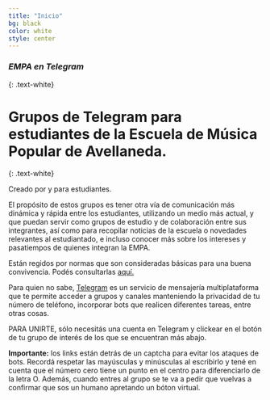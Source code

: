 ```yaml
---
title: "Inicio"
bg: black
color: white
style: center
---
```


### *EMPA en Telegram*
{: .text-white}


<span class="fa-stack circle" style="font-size:100px">
  <i class="fa fa-circle fa-stack-1x text-white"></i>
  <i class="fab fa-telegram fa-stack-1x text-blue"></i>
</span>

# Grupos de Telegram para estudiantes de la Escuela de Música Popular de Avellaneda.
{: .text-white}


Creado por y para estudiantes. 

El propósito de estos grupos es tener otra vía de comunicación más dinámica y rápida entre los estudiantes, utilizando un medio más actual,  y que puedan servir como grupos de estudio y de colaboración entre sus integrantes, así como para recopilar noticias de la escuela o novedades relevantes al estudiantado, e incluso conocer más sobre los intereses y pasatiempos de quienes integran la EMPA. 

Están regidos por normas que son consideradas básicas para una buena convivencia. Podés consultarlas [aquí.](https://telegra.ph/EMPA-en-Telegram-09-15) 

Para quien no sabe, [Telegram](https://telegram.org/) es un servicio de mensajería multiplataforma que te permite acceder a grupos y canales manteniendo la privacidad de tu número de teléfono, incorporar bots que realicen diferentes tareas, entre otras cosas. 

PARA UNIRTE, sólo necesitás una cuenta en Telegram y clickear en el botón de tu grupo de interés de los que se encuentran más abajo. 

**Importante:** los links están detrás de un captcha para evitar los ataques de bots. Recordá respetar las mayúsculas y minúsculas al escribirlo y tené en cuenta que el número cero tiene un punto en el centro para diferenciarlo de la letra O. Además, cuando entres al grupo se te va a pedir que vuelvas a confirmar que sos un humano apretando un bóton virtual. 






